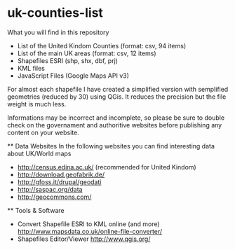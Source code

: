 # uk-counties-list

What you will find in this repository

* List of the United Kindom Counties (format: csv, 94 items)
* List of the main UK areas (format: csv, 12 items)
* Shapefiles ESRI (shp, shx, dbf, prj)
* KML files
* JavaScript Files (Google Maps API v3)

For almost each shapefile I have created a simplified version with semplified geometries (reduced by 30) using QGis. It reduces the precision but the file weight is much less.

Informations may be incorrect and incomplete, so please be sure to double check on the governament and authoritive websites before publishing any content on your website.

** Data Websites
In the following websites you can find interesting data about UK/World maps
* http://census.edina.ac.uk/ (recommended for United Kindom)
* http://download.geofabrik.de/
* http://gfoss.it/drupal/geodati
* http://saspac.org/data
* http://geocommons.com/

** Tools & Software
* Convert Shapefile ESRI to KML online (and more) http://www.mapsdata.co.uk/online-file-converter/
* Shapefiles Editor/Viewer http://www.qgis.org/
